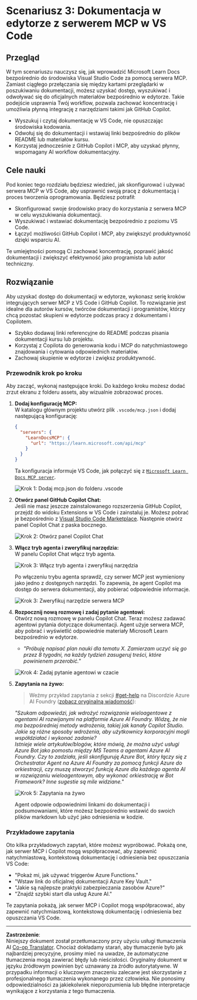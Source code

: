 <!--
CO_OP_TRANSLATOR_METADATA:
{
  "original_hash": "db532b1ec386c9ce38c791653dc3c881",
  "translation_date": "2025-07-14T06:51:07+00:00",
  "source_file": "09-CaseStudy/docs-mcp/solution/scenario3/README.md",
  "language_code": "pl"
}
-->
# Scenariusz 3: Dokumentacja w edytorze z serwerem MCP w VS Code

## Przegląd

W tym scenariuszu nauczysz się, jak wprowadzić Microsoft Learn Docs bezpośrednio do środowiska Visual Studio Code za pomocą serwera MCP. Zamiast ciągłego przełączania się między kartami przeglądarki w poszukiwaniu dokumentacji, możesz uzyskać dostęp, wyszukiwać i odwoływać się do oficjalnych materiałów bezpośrednio w edytorze. Takie podejście usprawnia Twój workflow, pozwala zachować koncentrację i umożliwia płynną integrację z narzędziami takimi jak GitHub Copilot.

- Wyszukuj i czytaj dokumentację w VS Code, nie opuszczając środowiska kodowania.
- Odwołuj się do dokumentacji i wstawiaj linki bezpośrednio do plików README lub materiałów kursu.
- Korzystaj jednocześnie z GitHub Copilot i MCP, aby uzyskać płynny, wspomagany AI workflow dokumentacyjny.

## Cele nauki

Pod koniec tego rozdziału będziesz wiedzieć, jak skonfigurować i używać serwera MCP w VS Code, aby usprawnić swoją pracę z dokumentacją i proces tworzenia oprogramowania. Będziesz potrafił:

- Skonfigurować swoje środowisko pracy do korzystania z serwera MCP w celu wyszukiwania dokumentacji.
- Wyszukiwać i wstawiać dokumentację bezpośrednio z poziomu VS Code.
- Łączyć możliwości GitHub Copilot i MCP, aby zwiększyć produktywność dzięki wsparciu AI.

Te umiejętności pomogą Ci zachować koncentrację, poprawić jakość dokumentacji i zwiększyć efektywność jako programista lub autor techniczny.

## Rozwiązanie

Aby uzyskać dostęp do dokumentacji w edytorze, wykonasz serię kroków integrujących serwer MCP z VS Code i GitHub Copilot. To rozwiązanie jest idealne dla autorów kursów, twórców dokumentacji i programistów, którzy chcą pozostać skupieni w edytorze podczas pracy z dokumentami i Copilotem.

- Szybko dodawaj linki referencyjne do README podczas pisania dokumentacji kursu lub projektu.
- Korzystaj z Copilota do generowania kodu i MCP do natychmiastowego znajdowania i cytowania odpowiednich materiałów.
- Zachowaj skupienie w edytorze i zwiększ produktywność.

### Przewodnik krok po kroku

Aby zacząć, wykonaj następujące kroki. Do każdego kroku możesz dodać zrzut ekranu z folderu assets, aby wizualnie zobrazować proces.

1. **Dodaj konfigurację MCP:**  
   W katalogu głównym projektu utwórz plik `.vscode/mcp.json` i dodaj następującą konfigurację:  
   ```json
   {
     "servers": {
       "LearnDocsMCP": {
         "url": "https://learn.microsoft.com/api/mcp"
       }
     }
   }
   ```  
   Ta konfiguracja informuje VS Code, jak połączyć się z [`Microsoft Learn Docs MCP server`](https://github.com/MicrosoftDocs/mcp).  
   
   ![Krok 1: Dodaj mcp.json do folderu .vscode](../../../../../../translated_images/step1-mcp-json.c06a007fccc3edfaf0598a31903c9ec71476d9fd3ae6c1b2b4321fd38688ca4b.pl.png)
    
2. **Otwórz panel GitHub Copilot Chat:**  
   Jeśli nie masz jeszcze zainstalowanego rozszerzenia GitHub Copilot, przejdź do widoku Extensions w VS Code i zainstaluj je. Możesz pobrać je bezpośrednio z [Visual Studio Code Marketplace](https://marketplace.visualstudio.com/items?itemName=GitHub.copilot-chat). Następnie otwórz panel Copilot Chat z paska bocznego.  
   
   ![Krok 2: Otwórz panel Copilot Chat](../../../../../../translated_images/step2-copilot-panel.f1cc86e9b9b8cd1a85e4df4923de8bafee4830541ab255e3c90c09777fed97db.pl.png)

3. **Włącz tryb agenta i zweryfikuj narzędzia:**  
   W panelu Copilot Chat włącz tryb agenta.  
   
   ![Krok 3: Włącz tryb agenta i zweryfikuj narzędzia](../../../../../../translated_images/step3-agent-mode.cdc32520fd7dd1d149c3f5226763c1d85a06d3c041d4cc983447625bdbeff4d4.pl.png)  
   
   Po włączeniu trybu agenta sprawdź, czy serwer MCP jest wymieniony jako jedno z dostępnych narzędzi. To zapewnia, że agent Copilot ma dostęp do serwera dokumentacji, aby pobierać odpowiednie informacje.  
   
   ![Krok 3: Zweryfikuj narzędzie serwera MCP](../../../../../../translated_images/step3-verify-mcp-tool.76096a6329cbfecd42888780f322370a0d8c8fa003ed3eeb7ccd23f0fc50c1ad.pl.png)

4. **Rozpocznij nową rozmowę i zadaj pytanie agentowi:**  
   Otwórz nową rozmowę w panelu Copilot Chat. Teraz możesz zadawać agentowi pytania dotyczące dokumentacji. Agent użyje serwera MCP, aby pobrać i wyświetlić odpowiednie materiały Microsoft Learn bezpośrednio w edytorze.  

   - *"Próbuję napisać plan nauki dla tematu X. Zamierzam uczyć się go przez 8 tygodni, na każdy tydzień zasugeruj treści, które powinienem przerobić."*  
   
   ![Krok 4: Zadaj pytanie agentowi w czacie](../../../../../../translated_images/step4-prompt-chat.12187bb001605efc5077992b621f0fcd1df12023c5dce0464f8eb8f3d595218f.pl.png)

5. **Zapytania na żywo:**  

   > Weźmy przykład zapytania z sekcji [#get-help](https://discord.gg/D6cRhjHWSC) na Discordzie Azure AI Foundry ([zobacz oryginalną wiadomość](https://discord.com/channels/1113626258182504448/1385498306720829572)):  
   
   *"Szukam odpowiedzi, jak wdrożyć rozwiązanie wieloagentowe z agentami AI rozwijanymi na platformie Azure AI Foundry. Widzę, że nie ma bezpośredniej metody wdrożenia, takiej jak kanały Copilot Studio. Jakie są różne sposoby wdrożenia, aby użytkownicy korporacyjni mogli współdziałać i wykonać zadanie?  
   Istnieje wiele artykułów/blogów, które mówią, że można użyć usługi Azure Bot jako pomostu między MS Teams a agentami Azure AI Foundry. Czy to zadziała, jeśli skonfiguruję Azure Bot, który łączy się z Orchestrator Agent na Azure AI Foundry za pomocą funkcji Azure do orkiestracji, czy muszę stworzyć funkcję Azure dla każdego agenta AI w rozwiązaniu wieloagentowym, aby wykonać orkiestrację w Bot Framework? Inne sugestie są mile widziane."*  
   
   ![Krok 5: Zapytania na żywo](../../../../../../translated_images/step5-live-queries.49db3e4a50bea27327e3cb18c24d263b7d134930d78e7392f9515a1c00264a7f.pl.png)  
   
   Agent odpowie odpowiednimi linkami do dokumentacji i podsumowaniami, które możesz bezpośrednio wstawić do swoich plików markdown lub użyć jako odniesienia w kodzie.

### Przykładowe zapytania

Oto kilka przykładowych zapytań, które możesz wypróbować. Pokażą one, jak serwer MCP i Copilot mogą współpracować, aby zapewnić natychmiastową, kontekstową dokumentację i odniesienia bez opuszczania VS Code:

- "Pokaż mi, jak używać triggerów Azure Functions."
- "Wstaw link do oficjalnej dokumentacji Azure Key Vault."
- "Jakie są najlepsze praktyki zabezpieczania zasobów Azure?"
- "Znajdź szybki start dla usług Azure AI."

Te zapytania pokażą, jak serwer MCP i Copilot mogą współpracować, aby zapewnić natychmiastową, kontekstową dokumentację i odniesienia bez opuszczania VS Code.

---

**Zastrzeżenie**:  
Niniejszy dokument został przetłumaczony przy użyciu usługi tłumaczenia AI [Co-op Translator](https://github.com/Azure/co-op-translator). Chociaż dokładamy starań, aby tłumaczenie było jak najbardziej precyzyjne, prosimy mieć na uwadze, że automatyczne tłumaczenia mogą zawierać błędy lub nieścisłości. Oryginalny dokument w języku źródłowym powinien być uznawany za źródło autorytatywne. W przypadku informacji o kluczowym znaczeniu zalecane jest skorzystanie z profesjonalnego tłumaczenia wykonanego przez człowieka. Nie ponosimy odpowiedzialności za jakiekolwiek nieporozumienia lub błędne interpretacje wynikające z korzystania z tego tłumaczenia.